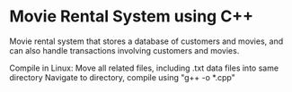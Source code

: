 # Movie Rental System using C++

 Movie rental system that stores a database of customers and movies, and can also handle transactions involving customers and movies.

 Compile in Linux: Move all related files, including .txt data files into same directory
 Navigate to directory, compile using "g++ -o <compile command> *.cpp"
